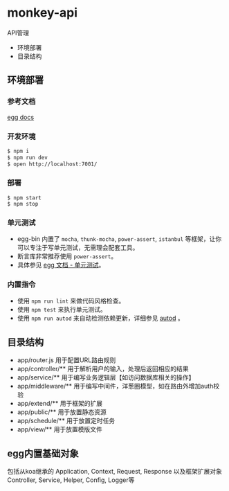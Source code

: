 # monkey-api

API管理

- 环境部署
- 目录结构

## 环境部署
### 参考文档
[egg docs][egg]

### 开发环境

```bash
$ npm i
$ npm run dev
$ open http://localhost:7001/
```

### 部署

```
$ npm start
$ npm stop
```

### 单元测试
- egg-bin 内置了 `mocha`, `thunk-mocha`, `power-assert`, `istanbul` 等框架，让你可以专注于写单元测试，无需理会配套工具。
- 断言库非常推荐使用 `power-assert`。
- 具体参见 [egg 文档 - 单元测试](https://eggjs.org/zh-cn/core/unittest)。


### 内置指令
- 使用 `npm run lint` 来做代码风格检查。
- 使用 `npm test` 来执行单元测试。
- 使用 `npm run autod` 来自动检测依赖更新，详细参见 [autod](https://www.npmjs.com/package/autod) 。

## 目录结构
- app/router.js 用于配置URL路由规则
- app/controller/** 用于解析用户的输入，处理后返回相应的结果
- app/service/** 用于编写业务逻辑层【如访问数据库相关的操作】
- app/middleware/** 用于编写中间件，洋葱圈模型，如在路由外增加auth校验
- app/extend/** 用于框架的扩展
- app/public/** 用于放置静态资源
- app/schedule/** 用于放置定时任务
- app/view/** 用于放置模版文件

## egg内置基础对象
包括从koa继承的 Application, Context, Request, Response 以及框架扩展对象 Controller, Service, Helper, Config, Logger等



[egg]: https://eggjs.org